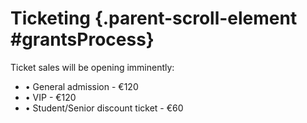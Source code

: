 # Ticketing {.parent-scroll-element #grantsProcess}

Ticket sales will be opening imminently:

- • General admission - €120
- • VIP - €120
- • Student/Senior discount ticket - €60
